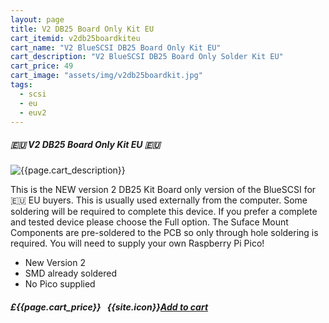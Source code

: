 ```yaml
---
layout: page
title: V2 DB25 Board Only Kit EU
cart_itemid: v2db25boardkiteu
cart_name: "V2 BlueSCSI DB25 Board Only Kit EU"
cart_description: "V2 BlueSCSI DB25 Board Only Solder Kit EU"
cart_price: 49
cart_image: "assets/img/v2db25boardkit.jpg"
tags: 
  - scsi
  - eu
  - euv2
---
```


##### 🇪🇺 V2 DB25 Board Only Kit EU 🇪🇺

![{{page.cart_description}}]({{page.cart_image}})

This is the NEW version 2 DB25 Kit Board only version of the BlueSCSI for 🇪🇺 EU buyers. This is usually used externally from the computer. Some soldering will be required to complete this device. If you prefer a complete and tested device please choose the Full option. The Suface Mount Components are pre-soldered to the PCB so only through hole soldering is required. You will need to supply your own Raspberry Pi Pico!

* New Version 2
* SMD already soldered
* No Pico supplied

##### £{{page.cart_price}} &nbsp; {{site.icon}}[Add to cart](/cart#{{page.cart_itemid}})